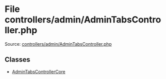 File controllers/admin/AdminTabsController.php
=========

Source: [controllers/admin/AdminTabsController.php](https://github.com/PrestaShop/PrestaShop/blob/1.6.0.3/controllers/admin/AdminTabsController.php)


Classes
-------

* [AdminTabsControllerCore](class.AdminTabsControllerCore.md)

